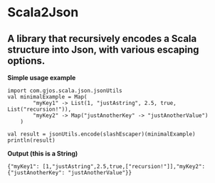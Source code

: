 Scala2Json
==========

A library that recursively encodes a Scala structure into Json, with various escaping options.
----------

**Simple usage example**

	import com.gjos.scala.json.jsonUtils
	val minimalExample = Map(
			"myKey1" -> List(1, "justAstring", 2.5, true, List("recursion!")),
			"myKey2" -> Map("justAnotherKey" -> "justAnotherValue")
		)
		
	val result = jsonUtils.encode(slashEscaper)(minimalExample)
	println(result)
	
**Output (this is a String)**

	{"myKey1": [1,"justAstring",2.5,true,["recursion!"]],"myKey2": {"justAnotherKey": "justAnotherValue"}}